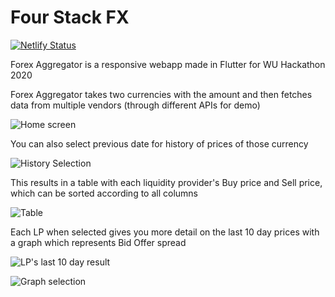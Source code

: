 # Four Stack FX
[![Netlify Status](https://api.netlify.com/api/v1/badges/ff0ffa78-782c-4add-91cb-59f216419796/deploy-status)](https://app.netlify.com/sites/forexaggregator/deploys)


Forex Aggregator is a responsive webapp made in Flutter for WU Hackathon 2020 

Forex Aggregator takes two currencies with the amount and then fetches data from multiple vendors (through different APIs for demo)

![Home screen](https://user-images.githubusercontent.com/43174511/118361513-757a9380-b5a9-11eb-9c62-a350cf880976.png)

You can also select previous date for history of prices of those currency

![History Selection](https://user-images.githubusercontent.com/43174511/118362493-55e56a00-b5ad-11eb-8783-68758ec1ca8d.png)

This results in a table with each liquidity provider's Buy price and Sell price, which can be sorted according to all columns

![Table](https://user-images.githubusercontent.com/43174511/118361693-30a32c80-b5aa-11eb-8ac1-a440da849456.png)

Each LP when selected gives you more detail on the last 10 day prices with a graph which represents Bid Offer spread

![LP's last 10 day result](https://user-images.githubusercontent.com/43174511/118362384-f6875a00-b5ac-11eb-983c-820892df3bb9.png)

![Graph selection](https://user-images.githubusercontent.com/43174511/118362380-f0917900-b5ac-11eb-8584-55c21aa538fe.png)
